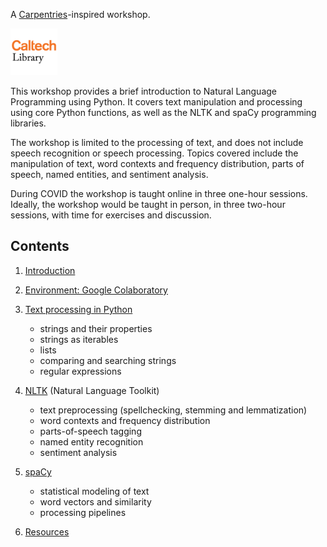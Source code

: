 A [Carpentries](https://carpentries.org)-inspired workshop.

<img src='caltechlibrary.png' alt='Caltech Library' width='75'/>

This workshop provides a brief introduction to Natural Language Programming using Python.
It covers text manipulation and processing using core Python functions, as well as the 
NLTK and spaCy programming libraries.

The workshop is limited to the processing of text, and does not include speech recognition
or speech processing. Topics covered include the manipulation of text, word contexts and
frequency distribution, parts of speech, named entities, and sentiment analysis.

During COVID the workshop is taught online in three one-hour sessions. Ideally, the workshop
would be taught in person, in three two-hour sessions, with time for exercises and discussion.

## Contents

1. [Introduction](intro.md)

2. [Environment: Google Colaboratory](setup.md)

3. [Text processing in Python](python-strings.md)
    + strings and their properties
    + strings as iterables
    + lists
    + comparing and searching strings
    + regular expressions

4. [NLTK](nltk.md) (Natural Language Toolkit)
    + text preprocessing (spellchecking, stemming and lemmatization)
    + word contexts and frequency distribution
    + parts-of-speech tagging
    + named entity recognition
    + sentiment analysis

5. [spaCy](spacy.md)
    + statistical modeling of text
    + word vectors and similarity
    + processing pipelines

6. [Resources](resources.md)

